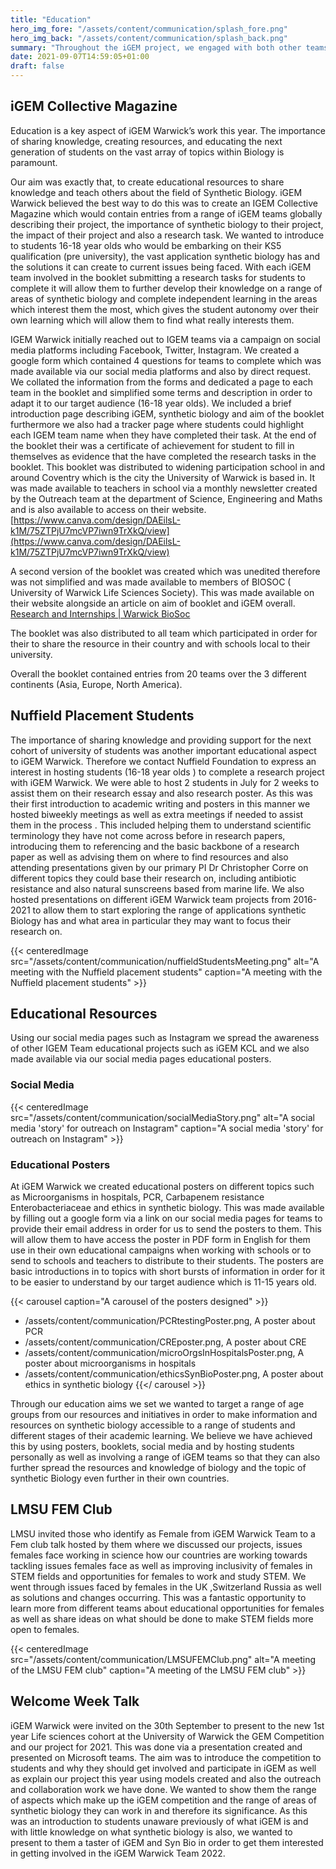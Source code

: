 ```yaml
---
title: "Education"
hero_img_fore: "/assets/content/communication/splash_fore.png"
hero_img_back: "/assets/content/communication/splash_back.png"
summary: "Throughout the iGEM project, we engaged with both other teams and other students, aiming to help with education and outreach throughout many communities"
date: 2021-09-07T14:59:05+01:00
draft: false
---
```


## iGEM Collective Magazine

Education is a key aspect of iGEM Warwick’s work this year. The importance of sharing knowledge, creating resources, and educating the next generation of students on the vast array of topics within Biology is paramount.

Our aim was exactly that, to create educational resources to share knowledge and teach others about the field of Synthetic Biology. iGEM Warwick believed the best way to do this was to create an IGEM Collective Magazine which would contain entries from a range of iGEM teams globally describing their project, the importance of synthetic biology to their project, the impact of their project and also a research task. We wanted to introduce to students 16-18 year olds who would be embarking on their KS5 qualification (pre university), the vast application synthetic biology has and the solutions it can create to current issues being faced. With each iGEM team involved in the booklet submitting a research tasks for students to complete it will allow them to further develop their knowledge on a range of areas of synthetic biology and complete independent learning in the areas which interest them the most, which gives the student autonomy over their own learning which will allow them to find what really interests them.

IGEM Warwick initially reached out to IGEM teams via a campaign on social media platforms including Facebook, Twitter, Instagram. We created a google form which contained 4 questions for teams to complete which was made available via our social media platforms and also by direct request. We collated the information from the forms and dedicated a page to each team in the booklet and simplified some terms and description in order to adapt it to our target audience (16-18 year olds). We included a brief introduction page describing iGEM, synthetic biology and aim of the booklet furthermore we also had a tracker page where students could highlight each IGEM team name when they have completed their task. At the end of the booklet their was a certificate of achievement for student to fill in themselves as evidence that the have completed the research tasks in the booklet. This booklet was distributed to widening participation school in and around Coventry which is the city the University of Warwick is based in. It was made available to teachers in school via a monthly newsletter created by the Outreach team at the department of Science, Engineering and Maths and is also available to access on their website.
[https://www.canva.com/design/DAEilsL-k1M/75ZTPjU7mcVP7iwn9TrXkQ/view](https://www.canva.com/design/DAEilsL-k1M/75ZTPjU7mcVP7iwn9TrXkQ/view)

 A second version of the booklet was created which was unedited therefore was not simplified and was made available to members of BIOSOC ( University of Warwick Life Sciences Society). This was made available on their website alongside an article on aim of booklet and iGEM overall.
 [Research and Internships | Warwick BioSoc](https://warwickbiosoc.wixsite.com/website/research-internships)

The booklet was also distributed to all team which participated in order for their to share the resource in their country and with schools local to their university.

Overall the booklet contained entries from 20 teams over the 3 different continents (Asia, Europe, North America).

## Nuffield Placement Students

The importance of sharing knowledge and providing support for the next cohort of university of students was another important educational aspect to iGEM Warwick. Therefore we contact Nuffield Foundation to express an interest in hosting students (16-18 year olds ) to complete a research project with iGEM Warwick. We were able to host 2 students in July for 2 weeks to assist them on their research essay and also research poster. As this was their first introduction to academic writing and posters in this manner we hosted biweekly meetings as well as extra meetings if needed to assist them in the process . This included helping them to understand scientific terminology they have not come across before in research papers, introducing them to referencing and the basic backbone of a research paper as well as advising them on where to find resources and also attending presentations given by our primary PI Dr Christopher Corre on different topics they could base their research on, including antibiotic resistance and also natural sunscreens based from marine life. We also hosted presentations on different iGEM Warwick team projects from 2016-2021 to allow them to start exploring the range of applications synthetic Biology has and what area in particular they may want to focus their research on.

{{< centeredImage
        src="/assets/content/communication/nuffieldStudentsMeeting.png"
        alt="A meeting with the Nuffield placement students"
        caption="A meeting with the Nuffield placement students" >}}




## Educational Resources

Using our social media pages such as Instagram we spread the awareness of other IGEM Team educational projects such as iGEM KCL and we also made available via our social media pages educational posters.

### Social Media

{{< centeredImage
        src="/assets/content/communication/socialMediaStory.png"
        alt="A social media 'story' for outreach on Instagram"
        caption="A social media 'story' for outreach on Instagram" >}}

### Educational Posters

At iGEM Warwick we created educational posters on different topics such as Microorganisms in hospitals, PCR, Carbapenem resistance Enterobacteriaceae and ethics in synthetic biology. This was made available by filling out a google form via a link on our social media pages for teams to provide their email address in order for us to send the posters to them. This will allow them to have access the poster in PDF form in English for them use in their own educational campaigns when working with schools or to send to schools and teachers to distribute to their students. The posters are basic introductions in to topics with short bursts of information in order for it to be easier to understand by our target audience which is 11-15 years old.

{{< carousel caption="A carousel of the posters designed" >}}
 - /assets/content/communication/PCRtestingPoster.png, A poster about PCR
 - /assets/content/communication/CREposter.png, A poster about CRE
 - /assets/content/communication/microOrgsInHospitalsPoster.png, A poster about microorganisms in hospitals
 - /assets/content/communication/ethicsSynBioPoster.png, A poster about ethics in synthetic biology
{{</ carousel >}}

Through our education aims we set we wanted to target a range of age groups from our resources and initiatives in order to make information and resources on synthetic biology accessible to a range of students and different stages of their academic learning. We believe we have achieved this by using posters, booklets, social media and by hosting students personally as well as involving a range of iGEM teams so that they can also further spread the resources and knowledge of biology and the topic of synthetic Biology even further in their own countries.

## LMSU FEM Club

LMSU invited those who identify as Female from iGEM Warwick Team to a Fem club talk hosted by them where we discussed our projects, issues females face working in science how our countries are working towards tackling issues females face as well as improving inclusivity of females in STEM fields and opportunities for females to work and study STEM. We went through issues faced by females in the UK ,Switzerland Russia as well as solutions and changes occurring. This was a fantastic opportunity to learn more from different teams about educational opportunities for females as well as share ideas on what should be done to make STEM fields more open to females.

{{< centeredImage
        src="/assets/content/communication/LMSUFEMClub.png"
        alt="A meeting of the LMSU FEM club"
        caption="A meeting of the LMSU FEM club" >}}


## Welcome Week Talk

iGEM Warwick were invited on the 30th September to present to the new 1st year Life sciences  cohort at the University of Warwick the GEM Competition and our project for 2021. This was done via a presentation created and presented on Microsoft teams. The aim was to introduce the competition to students and why they should get involved and participate in iGEM as well as explain our project this year using models created and also the outreach and collaboration work we have done. We wanted to show them the range of aspects which make up the iGEM competition and the range of areas of synthetic biology they can work in and therefore its significance. As this was an introduction to students unaware previously of what iGEM is and with little knowledge on what synthetic biology is also, we wanted to present to them a taster of iGEM and Syn Bio in order to get them interested in getting involved in the iGEM Warwick Team 2022.
